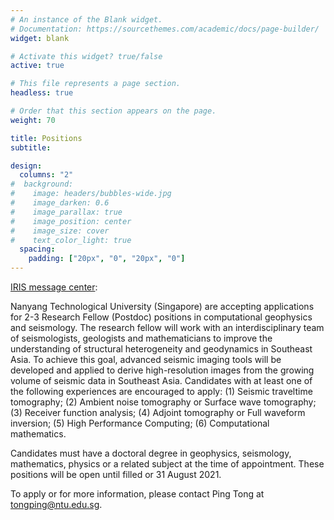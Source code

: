 ```yaml
---
# An instance of the Blank widget.
# Documentation: https://sourcethemes.com/academic/docs/page-builder/
widget: blank

# Activate this widget? true/false
active: true

# This file represents a page section.
headless: true

# Order that this section appears on the page.
weight: 70

title: Positions
subtitle:

design:
  columns: "2"
#  background:
#    image: headers/bubbles-wide.jpg
#    image_darken: 0.6
#    image_parallax: true
#    image_position: center
#    image_size: cover
#    text_color_light: true
  spacing:
    padding: ["20px", "0", "20px", "0"]
---
```


[IRIS message center](https://ds.iris.edu/message-center/thread/6520/#m-9045):

Nanyang Technological University (Singapore) are accepting applications for 2-3 Research Fellow (Postdoc) positions in computational geophysics and seismology. The research fellow will work with an interdisciplinary team of seismologists, geologists and mathematicians to improve the understanding of structural heterogeneity and geodynamics in Southeast Asia. To achieve this goal, advanced seismic imaging tools will be developed and applied to derive high-resolution images from the growing volume of seismic data in Southeast Asia. Candidates with at least one of the following experiences are encouraged to apply: (1) Seismic traveltime tomography; (2) Ambient noise tomography or Surface wave tomography; (3) Receiver function analysis; (4) Adjoint tomography or Full waveform inversion; (5) High Performance Computing; (6) Computational mathematics.

Candidates must have a doctoral degree in geophysics, seismology, mathematics, physics or a related subject at the time of appointment. These positions will be open until filled or 31 August 2021.

To apply or for more information, please contact Ping Tong at tongping@ntu.edu.sg.
